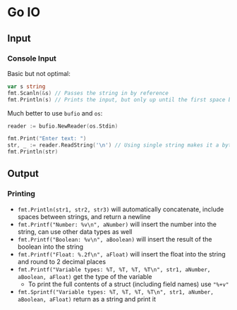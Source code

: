 # Go IO

## Input

### Console Input

Basic but not optimal:

```Go
var s string
fmt.Scanln(&s) // Passes the string in by reference
fmt.Println(s) // Prints the input, but only up until the first space because of reasons
```

Much better to use `bufio` and `os`:

```Go
reader := bufio.NewReader(os.Stdin)

fmt.Print("Enter text: ")
str, _ := reader.ReadString('\n') // Using single string makes it a byte value?
fmt.Println(str)
```

## Output

### Printing

* `fmt.Println(str1, str2, str3)` will automatically concatenate, include spaces between strings, and return a newline
* `fmt.Printf("Number: %v\n", aNumber)` will insert the number into the string, can use other data types as well
* `fmt.Printf("Boolean: %v\n", aBoolean)` will insert the result of the boolean into the string
* `fmt.Printf("Float: %.2f\n", aFloat)` will insert the float into the string and round to 2 decimal places
* `fmt.Printf("Variable types: %T, %T, %T, %T\n", str1, aNumber, aBoolean, aFloat)` get the type of the variable
  * To print the full contents of a struct (including field names) use `"%+v"`
* `fmt.Sprintf("Variable types: %T, %T, %T, %T\n", str1, aNumber, aBoolean, aFloat)` return as a string and print it
